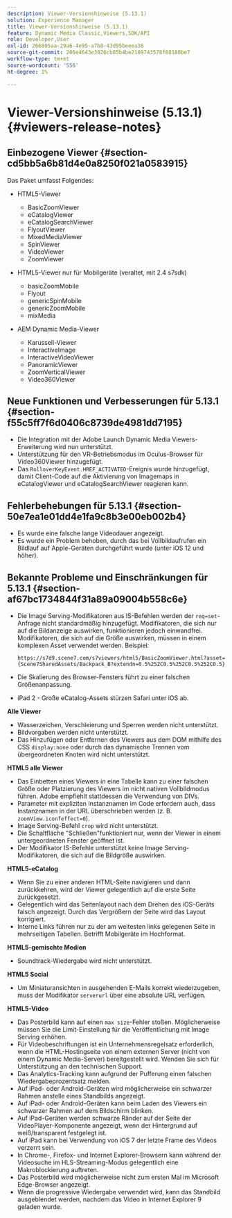 ```yaml
---
description: Viewer-Versionshinweise (5.13.1)
solution: Experience Manager
title: Viewer-Versionshinweise (5.13.1)
feature: Dynamic Media Classic,Viewers,SDK/API
role: Developer,User
exl-id: 266805aa-29a6-4e95-a7b8-43d95beeea36
source-git-commit: 206e4643e3926cb85b4be2189743578f88180be7
workflow-type: tm+mt
source-wordcount: '556'
ht-degree: 1%

---
```


# Viewer-Versionshinweise (5.13.1){#viewers-release-notes}

## Einbezogene Viewer {#section-cd5bb5a6b81d4e0a8250f021a0583915}

Das Paket umfasst Folgendes:

* HTML5-Viewer

   * BasicZoomViewer
   * eCatalogViewer
   * eCatalogSearchViewer
   * FlyoutViewer
   * MixedMediaViewer
   * SpinViewer
   * VideoViewer
   * ZoomViewer

* HTML5-Viewer nur für Mobilgeräte (veraltet, mit 2.4 s7sdk)

   * basicZoomMobile
   * Flyout
   * genericSpinMobile
   * genericZoomMobile
   * mixMedia

* AEM Dynamic Media-Viewer

   * Karussell-Viewer
   * InteractiveImage
   * InteractiveVideoViewer
   * PanoramicViewer
   * ZoomVerticalViewer
   * Video360Viewer

## Neue Funktionen und Verbesserungen für 5.13.1 {#section-f55c5ff7f6d0406c8739de4981dd7195}

* Die Integration mit der Adobe Launch Dynamic Media Viewers-Erweiterung wird nun unterstützt.
* Unterstützung für den VR-Betriebsmodus im Oculus-Browser für Video360Viewer hinzugefügt.
* Das `RolloverKeyEvent.HREF_ACTIVATED`-Ereignis wurde hinzugefügt, damit Client-Code auf die Aktivierung von Imagemaps in eCatalogViewer und eCatalogSearchViewer reagieren kann.

## Fehlerbehebungen für 5.13.1 {#section-50e7ea1e01dd4e1fa9c8b3e00eb002b4}

* Es wurde eine falsche lange Videodauer angezeigt.
* Es wurde ein Problem behoben, durch das bei Vollbildaufrufen ein Bildlauf auf Apple-Geräten durchgeführt wurde (unter iOS 12 und höher).

## Bekannte Probleme und Einschränkungen für 5.13.1 {#section-af67bc1734844f31a89a09004b558c6e}

* Die Image Serving-Modifikatoren aus IS-Befehlen werden der `req=set`-Anfrage nicht standardmäßig hinzugefügt. Modifikatoren, die sich nur auf die Bildanzeige auswirken, funktionieren jedoch einwandfrei. Modifikatoren, die sich auf die Größe auswirken, müssen in einem komplexen Asset verwendet werden. Beispiel:

   `https://s7d9.scene7.com/s7viewers/html5/BasicZoomViewer.html?asset= {Scene7SharedAssets/Backpack_B?extendn=0.5%252C0.5%252C0.5%252C0.5}`

* Die Skalierung des Browser-Fensters führt zu einer falschen Größenanpassung.
* iPad 2 - Große eCatalog-Assets stürzen Safari unter iOS ab.

**Alle Viewer**

* Wasserzeichen, Verschleierung und Sperren werden nicht unterstützt.
* Bildvorgaben werden nicht unterstützt.
* Das Hinzufügen oder Entfernen des Viewers aus dem DOM mithilfe des CSS `display:none` oder durch das dynamische Trennen vom übergeordneten Knoten wird nicht unterstützt.

**HTML5 alle Viewer**

* Das Einbetten eines Viewers in eine Tabelle kann zu einer falschen Größe oder Platzierung des Viewers im nicht nativen Vollbildmodus führen. Adobe empfiehlt stattdessen die Verwendung von DIVs.
* Parameter mit expliziten Instanznamen im Code erfordern auch, dass Instanznamen in der URL überschrieben werden (z. B. `zoomView.iconfeffect=0`).
* Image Serving-Befehl `crop` wird nicht unterstützt.
* Die Schaltfläche &quot;Schließen&quot;funktioniert nur, wenn der Viewer in einem untergeordneten Fenster geöffnet ist.
* Der Modifikator IS-Befehle unterstützt keine Image Serving-Modifikatoren, die sich auf die Bildgröße auswirken.

**HTML5-eCatalog**

* Wenn Sie zu einer anderen HTML-Seite navigieren und dann zurückkehren, wird der Viewer gelegentlich auf die erste Seite zurückgesetzt.
* Gelegentlich wird das Seitenlayout nach dem Drehen des iOS-Geräts falsch angezeigt. Durch das Vergrößern der Seite wird das Layout korrigiert.
* Interne Links führen nur zu der am weitesten links gelegenen Seite in mehrseitigen Tabellen. Betrifft Mobilgeräte im Hochformat.

**HTML5-gemischte Medien**

* Soundtrack-Wiedergabe wird nicht unterstützt.

**HTML5 Social**

* Um Miniaturansichten in ausgehenden E-Mails korrekt wiederzugeben, muss der Modifikator `serverurl` über eine absolute URL verfügen.

**HTML5-Video**

* Das Posterbild kann auf einen `max size`-Fehler stoßen. Möglicherweise müssen Sie die Limit-Einstellung für die Veröffentlichung mit Image Serving erhöhen.
* Für Videobeschriftungen ist ein Unternehmensregelsatz erforderlich, wenn die HTML-Hostingseite von einem externen Server (nicht von einem Dynamic Media-Server) bereitgestellt wird. Wenden Sie sich für Unterstützung an den technischen Support.
* Das Analytics-Tracking kann aufgrund der Pufferung einen falschen Wiedergabeprozentsatz melden.
* Auf iPad- oder Android-Geräten wird möglicherweise ein schwarzer Rahmen anstelle eines Standbilds angezeigt.
* Auf iPad- oder Android-Geräten kann beim Laden des Viewers ein schwarzer Rahmen auf dem Bildschirm blinken.
* Auf iPad-Geräten werden schwarze Ränder auf der Seite der VideoPlayer-Komponente angezeigt, wenn der Hintergrund auf weiß/transparent festgelegt ist.
* Auf iPad kann bei Verwendung von iOS 7 der letzte Frame des Videos verzerrt sein.
* In Chrome-, Firefox- und Internet Explorer-Browsern kann während der Videosuche im HLS-Streaming-Modus gelegentlich eine Makroblockierung auftreten.
* Das Posterbild wird möglicherweise nicht zum ersten Mal im Microsoft Edge-Browser angezeigt.
* Wenn die progressive Wiedergabe verwendet wird, kann das Standbild ausgeblendet werden, nachdem das Video in Internet Explorer 9 geladen wurde.
